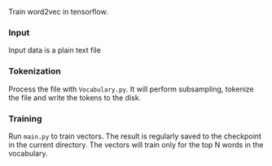 Train word2vec in tensorflow.

### Input

Input data is a plain text file

### Tokenization

Process the file with `Vocabulary.py`. It will perform subsampling, tokenize the file and write the tokens to the disk.

### Training

Run `main.py` to train vectors. The result is regularly saved to the checkpoint in the current directory. The vectors will train only for the top N words in the vocabulary.